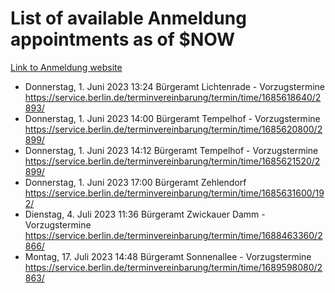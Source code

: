 # List of available Anmeldung appointments as of $NOW
[Link to Anmeldung website](https://service.berlin.de/terminvereinbarung/termin/tag.php?termin=1&anliegen[]=120686&dienstleisterlist=122210,122217,327316,122219,327312,122227,327314,122231,327346,122243,327348,122254,122252,329742,122260,329745,122262,329748,122271,327278,122273,327274,122277,327276,330436,122280,327294,122282,327290,122284,327292,122291,327270,122285,327266,122286,327264,122296,327268,150230,329760,122297,327286,122294,327284,122312,329763,122314,329775,122304,327330,122311,327334,122309,327332,317869,122281,327352,122279,329772,122283,122276,327324,122274,327326,122267,329766,122246,327318,122251,327320,122257,327322,122208,327298,122226,327300&herkunft=http%3A%2F%2Fservice.berlin.de%2Fdienstleistung%2F120686%2F)
- Donnerstag, 1. Juni 2023 13:24 Bürgeramt Lichtenrade - Vorzugstermine https://service.berlin.de/terminvereinbarung/termin/time/1685618640/2893/
- Donnerstag, 1. Juni 2023 14:00 Bürgeramt Tempelhof - Vorzugstermine https://service.berlin.de/terminvereinbarung/termin/time/1685620800/2899/
- Donnerstag, 1. Juni 2023 14:12 Bürgeramt Tempelhof - Vorzugstermine https://service.berlin.de/terminvereinbarung/termin/time/1685621520/2899/
- Donnerstag, 1. Juni 2023 17:00 Bürgeramt Zehlendorf https://service.berlin.de/terminvereinbarung/termin/time/1685631600/192/
- Dienstag, 4. Juli 2023 11:36 Bürgeramt Zwickauer Damm - Vorzugstermine https://service.berlin.de/terminvereinbarung/termin/time/1688463360/2866/
- Montag, 17. Juli 2023 14:48 Bürgeramt Sonnenallee - Vorzugstermine https://service.berlin.de/terminvereinbarung/termin/time/1689598080/2863/
